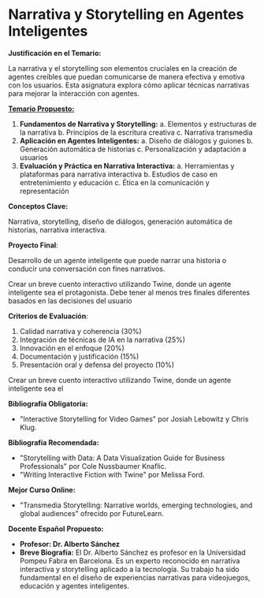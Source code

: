 # Narrativa y Storytelling en Agentes Inteligentes

**Justificación en el Temario:**

La narrativa y el storytelling son elementos cruciales en la creación de agentes creíbles que puedan comunicarse de manera efectiva y emotiva con los usuarios. Esta asignatura explora cómo aplicar técnicas narrativas para mejorar la interacción con agentes.

[**Temario Propuesto:**](Narrativa%20y%20Storytelling%20en%20Agentes%20Inteligentes%2072caa39b2bb245bfaa3150364cc85b3a/Temario%20Propuesto%20b8673f9f2a83413bb2b3ea1063c2220f.md)

1. **Fundamentos de Narrativa y Storytelling:**
a. Elementos y estructuras de la narrativa
b. Principios de la escritura creativa
c. Narrativa transmedia
2. **Aplicación en Agentes Inteligentes:**
a. Diseño de diálogos y guiones
b. Generación automática de historias
c. Personalización y adaptación a usuarios
3. **Evaluación y Práctica en Narrativa Interactiva:**
a. Herramientas y plataformas para narrativa interactiva
b. Estudios de caso en entretenimiento y educación
c. Ética en la comunicación y representación

**Conceptos Clave:**

Narrativa, storytelling, diseño de diálogos, generación automática de historias, narrativa interactiva.

**Proyecto Final**: 

Desarrollo de un agente inteligente que puede narrar una historia o conducir una conversación con fines narrativos.

Crear un breve cuento interactivo utilizando Twine, donde un agente inteligente sea el protagonista. Debe tener al menos tres finales diferentes basados en las decisiones del usuario

**Criterios de Evaluación**:

1. Calidad narrativa y coherencia (30%)
2. Integración de técnicas de IA en la narrativa (25%)
3. Innovación en el enfoque (20%)
4. Documentación y justificación (15%)
5. Presentación oral y defensa del proyecto (10%)

Crear un breve cuento interactivo utilizando Twine, donde un agente inteligente sea el 

**Bibliografía Obligatoria:**

- "Interactive Storytelling for Video Games" por Josiah Lebowitz y Chris Klug.

**Bibliografía Recomendada:**

- "Storytelling with Data: A Data Visualization Guide for Business Professionals" por Cole Nussbaumer Knaflic.
- "Writing Interactive Fiction with Twine" por Melissa Ford.

**Mejor Curso Online:**

- "Transmedia Storytelling: Narrative worlds, emerging technologies, and global audiences" ofrecido por FutureLearn.

**Docente Español Propuesto:**

- **Profesor: Dr. Alberto Sánchez**
- **Breve Biografía:** El Dr. Alberto Sánchez es profesor en la Universidad Pompeu Fabra en Barcelona. Es un experto reconocido en narrativa interactiva y storytelling aplicado a la tecnología. Su trabajo ha sido fundamental en el diseño de experiencias narrativas para videojuegos, educación y agentes inteligentes.